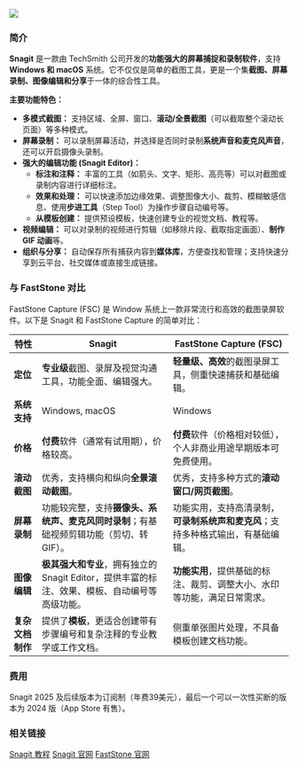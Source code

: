 ![](https://assets.techsmith.com/img-static/store/banner/snagit_logo-short_black.svg)

### 简介

**Snagit** 是一款由 TechSmith 公司开发的**功能强大的屏幕捕捉和录制软件**，支持 **Windows 和 macOS** 系统。它不仅仅是简单的截图工具，更是一个集**截图、屏幕录制、图像编辑和分享**于一体的综合性工具。

**主要功能特色：**

- **多模式截图：** 支持区域、全屏、窗口、**滚动/全景截图**（可以截取整个滚动长页面）等多种模式。
- **屏幕录制：** 可以录制屏幕活动，并选择是否同时录制**系统声音和麦克风声音**，还可以开启摄像头录制。
- **强大的编辑功能 (Snagit Editor)：**
  - **标注和注释：** 丰富的工具（如箭头、文字、矩形、高亮等）可以对截图或录制内容进行详细标注。
  - **效果和处理：** 可以快速添加边缘效果、调整图像大小、裁剪、模糊敏感信息、使用**步进工具**（Step Tool）为操作步骤自动编号等。
  - **从模板创建：** 提供预设模板，快速创建专业的视觉文档、教程等。
- **视频编辑：** 可以对录制的视频进行剪辑（如移除片段、截取指定画面）、**制作 GIF 动画**等。
- **组织与分享：** 自动保存所有捕获内容到**媒体库**，方便查找和管理；支持快速分享到云平台、社交媒体或直接生成链接。

### 与 FastStone 对比

FastStone Capture (FSC) 是 Window 系统上一款非常流行和高效的截图录屏软件。以下是 Snagit 和 FastStone Capture 的简单对比：

| 特性             | Snagit                                                                                         | FastStone Capture (FSC)                                                          |
| ---------------- | ---------------------------------------------------------------------------------------------- | -------------------------------------------------------------------------------- |
| **定位**         | **专业级**截图、录屏及视觉沟通工具，功能全面、编辑强大。                                       | **轻量级、高效**的截图录屏工具，侧重快速捕获和基础编辑。                         |
| **系统支持**     | Windows, macOS                                                                                 | Windows                                                                          |
| **价格**         | **付费**软件（通常有试用期），价格较高。                                                       | **付费**软件（价格相对较低），个人非商业用途早期版本可免费使用。                 |
| **滚动截图**     | 优秀，支持横向和纵向**全景滚动截图**。                                                         | 优秀，支持多种方式的**滚动窗口/网页截图**。                                      |
| **屏幕录制**     | 功能较完整，支持**摄像头、系统声、麦克风同时录制**；有基础视频剪辑功能（剪切、转 GIF）。       | 功能实用，支持高清录制，**可录制系统声和麦克风**；支持多种格式输出，有基础编辑。 |
| **图像编辑**     | **极其强大和专业**，拥有独立的 Snagit Editor，提供丰富的标注、效果、模板、自动编号等高级功能。 | **功能实用**，提供基础的标注、裁剪、调整大小、水印等功能，满足日常需求。         |
| **复杂文档制作** | 提供了**模板**，更适合创建带有步骤编号和复杂注释的专业教学或工作文档。                         | 侧重单张图片处理，不具备模板创建文档功能。                                       |

### 费用

Snagit 2025 及后续版本为订阅制（年费39美元），最后一个可以一次性买断的版本为 2024 版（App Store 有售）。

### 相关链接

[Snagit 教程](https://www.techsmith.com/learn/tutorials/snagit/)
[Snagit 官网](https://www.techsmith.com/snagit/)
[FastStone 官网](https://www.faststone.org/)
